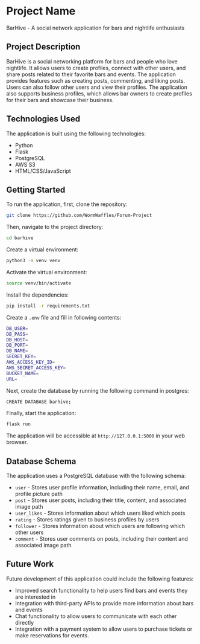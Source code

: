 # Project Name

BarHive - A social network application for bars and nightlife enthusiasts

## Project Description

BarHive is a social networking platform for bars and people who love nightlife. It allows users to create profiles, connect with other users, and share posts related to their favorite bars and events. The application provides features such as creating posts, commenting, and liking posts. Users can also follow other users and view their profiles. The application also supports business profiles, which allows bar owners to create profiles for their bars and showcase their business.

## Technologies Used

The application is built using the following technologies:

- Python
- Flask
- PostgreSQL
- AWS S3
- HTML/CSS/JavaScript

## Getting Started

To run the application, first, clone the repository:

```bash
git clone https://github.com/WormWaffles/Forum-Project
```

Then, navigate to the project directory:

```bash
cd barhive
```

Create a virtual environment:

```bash
python3 -m venv venv
```

Activate the virtual environment:

```bash
source venv/bin/activate
```

Install the dependencies:

```bash
pip install -r requirements.txt
```

Create a `.env` file and fill in following contents:

```bash
DB_USER=
DB_PASS=
DB_HOST=
DB_PORT=
DB_NAME=
SECRET_KEY=
AWS_ACCESS_KEY_ID=
AWS_SECRET_ACCESS_KEY=
BUCKET_NAME=
URL=
```

Next, create the database by running the following command in postgres:

```bash
CREATE DATABASE barhive;
```

Finally, start the application:

```bash
flask run
```

The application will be accessible at `http://127.0.0.1:5000` in your web browser.

## Database Schema

The application uses a PostgreSQL database with the following schema:

- `user` - Stores user profile information, including their name, email, and profile picture path
- `post` - Stores user posts, including their title, content, and associated image path
- `user_likes` - Stores information about which users liked which posts
- `rating` - Stores ratings given to business profiles by users
- `follower` - Stores information about which users are following which other users
- `comment` - Stores user comments on posts, including their content and associated image path

## Future Work

Future development of this application could include the following features:

- Improved search functionality to help users find bars and events they are interested in
- Integration with third-party APIs to provide more information about bars and events
- Chat functionality to allow users to communicate with each other directly
- Integration with a payment system to allow users to purchase tickets or make reservations for events.
